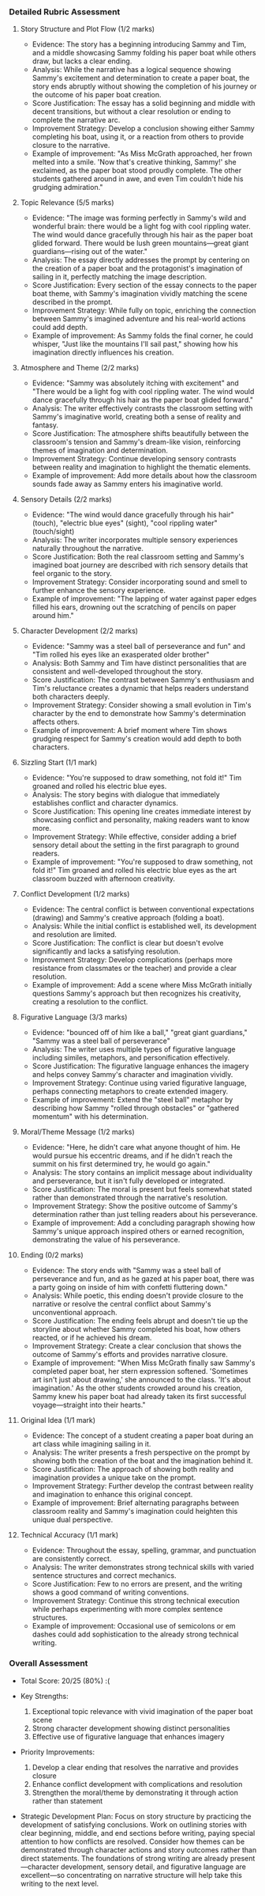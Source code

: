 ### Detailed Rubric Assessment

1. Story Structure and Plot Flow (1/2 marks)

   - Evidence: The story has a beginning introducing Sammy and Tim, and a middle showcasing Sammy folding his paper boat while others draw, but lacks a clear ending.
   - Analysis: While the narrative has a logical sequence showing Sammy's excitement and determination to create a paper boat, the story ends abruptly without showing the completion of his journey or the outcome of his paper boat creation.
   - Score Justification: The essay has a solid beginning and middle with decent transitions, but without a clear resolution or ending to complete the narrative arc.
   - Improvement Strategy: Develop a conclusion showing either Sammy completing his boat, using it, or a reaction from others to provide closure to the narrative.
   - Example of improvement: "As Miss McGrath approached, her frown melted into a smile. 'Now that's creative thinking, Sammy!' she exclaimed, as the paper boat stood proudly complete. The other students gathered around in awe, and even Tim couldn't hide his grudging admiration."

2. Topic Relevance (5/5 marks)

   - Evidence: "The image was forming perfectly in Sammy's wild and wonderful brain: there would be a light fog with cool rippling water. The wind would dance gracefully through his hair as the paper boat glided forward. There would be lush green mountains—great giant guardians—rising out of the water."
   - Analysis: The essay directly addresses the prompt by centering on the creation of a paper boat and the protagonist's imagination of sailing in it, perfectly matching the image description.
   - Score Justification: Every section of the essay connects to the paper boat theme, with Sammy's imagination vividly matching the scene described in the prompt.
   - Improvement Strategy: While fully on topic, enriching the connection between Sammy's imagined adventure and his real-world actions could add depth.
   - Example of improvement: As Sammy folds the final corner, he could whisper, "Just like the mountains I'll sail past," showing how his imagination directly influences his creation.

3. Atmosphere and Theme (2/2 marks)

   - Evidence: "Sammy was absolutely itching with excitement" and "There would be a light fog with cool rippling water. The wind would dance gracefully through his hair as the paper boat glided forward."
   - Analysis: The writer effectively contrasts the classroom setting with Sammy's imaginative world, creating both a sense of reality and fantasy.
   - Score Justification: The atmosphere shifts beautifully between the classroom's tension and Sammy's dream-like vision, reinforcing themes of imagination and determination.
   - Improvement Strategy: Continue developing sensory contrasts between reality and imagination to highlight the thematic elements.
   - Example of improvement: Add more details about how the classroom sounds fade away as Sammy enters his imaginative world.

4. Sensory Details (2/2 marks)

   - Evidence: "The wind would dance gracefully through his hair" (touch), "electric blue eyes" (sight), "cool rippling water" (touch/sight)
   - Analysis: The writer incorporates multiple sensory experiences naturally throughout the narrative.
   - Score Justification: Both the real classroom setting and Sammy's imagined boat journey are described with rich sensory details that feel organic to the story.
   - Improvement Strategy: Consider incorporating sound and smell to further enhance the sensory experience.
   - Example of improvement: "The lapping of water against paper edges filled his ears, drowning out the scratching of pencils on paper around him."

5. Character Development (2/2 marks)

   - Evidence: "Sammy was a steel ball of perseverance and fun" and "Tim rolled his eyes like an exasperated older brother"
   - Analysis: Both Sammy and Tim have distinct personalities that are consistent and well-developed throughout the story.
   - Score Justification: The contrast between Sammy's enthusiasm and Tim's reluctance creates a dynamic that helps readers understand both characters deeply.
   - Improvement Strategy: Consider showing a small evolution in Tim's character by the end to demonstrate how Sammy's determination affects others.
   - Example of improvement: A brief moment where Tim shows grudging respect for Sammy's creation would add depth to both characters.

6. Sizzling Start (1/1 mark)

   - Evidence: "You're supposed to draw something, not fold it!" Tim groaned and rolled his electric blue eyes.
   - Analysis: The story begins with dialogue that immediately establishes conflict and character dynamics.
   - Score Justification: This opening line creates immediate interest by showcasing conflict and personality, making readers want to know more.
   - Improvement Strategy: While effective, consider adding a brief sensory detail about the setting in the first paragraph to ground readers.
   - Example of improvement: "You're supposed to draw something, not fold it!" Tim groaned and rolled his electric blue eyes as the art classroom buzzed with afternoon creativity.

7. Conflict Development (1/2 marks)

   - Evidence: The central conflict is between conventional expectations (drawing) and Sammy's creative approach (folding a boat).
   - Analysis: While the initial conflict is established well, its development and resolution are limited.
   - Score Justification: The conflict is clear but doesn't evolve significantly and lacks a satisfying resolution.
   - Improvement Strategy: Develop complications (perhaps more resistance from classmates or the teacher) and provide a clear resolution.
   - Example of improvement: Add a scene where Miss McGrath initially questions Sammy's approach but then recognizes his creativity, creating a resolution to the conflict.

8. Figurative Language (3/3 marks)

   - Evidence: "bounced off of him like a ball," "great giant guardians," "Sammy was a steel ball of perseverance"
   - Analysis: The writer uses multiple types of figurative language including similes, metaphors, and personification effectively.
   - Score Justification: The figurative language enhances the imagery and helps convey Sammy's character and imagination vividly.
   - Improvement Strategy: Continue using varied figurative language, perhaps connecting metaphors to create extended imagery.
   - Example of improvement: Extend the "steel ball" metaphor by describing how Sammy "rolled through obstacles" or "gathered momentum" with his determination.

9. Moral/Theme Message (1/2 marks)

   - Evidence: "Here, he didn't care what anyone thought of him. He would pursue his eccentric dreams, and if he didn't reach the summit on his first determined try, he would go again."
   - Analysis: The story contains an implicit message about individuality and perseverance, but it isn't fully developed or integrated.
   - Score Justification: The moral is present but feels somewhat stated rather than demonstrated through the narrative's resolution.
   - Improvement Strategy: Show the positive outcome of Sammy's determination rather than just telling readers about his perseverance.
   - Example of improvement: Add a concluding paragraph showing how Sammy's unique approach inspired others or earned recognition, demonstrating the value of his perseverance.

10. Ending (0/2 marks)

    - Evidence: The story ends with "Sammy was a steel ball of perseverance and fun, and as he gazed at his paper boat, there was a party going on inside of him with confetti fluttering down."
    - Analysis: While poetic, this ending doesn't provide closure to the narrative or resolve the central conflict about Sammy's unconventional approach.
    - Score Justification: The ending feels abrupt and doesn't tie up the storyline about whether Sammy completed his boat, how others reacted, or if he achieved his dream.
    - Improvement Strategy: Create a clear conclusion that shows the outcome of Sammy's efforts and provides narrative closure.
    - Example of improvement: "When Miss McGrath finally saw Sammy's completed paper boat, her stern expression softened. 'Sometimes art isn't just about drawing,' she announced to the class. 'It's about imagination.' As the other students crowded around his creation, Sammy knew his paper boat had already taken its first successful voyage—straight into their hearts."

11. Original Idea (1/1 mark)

    - Evidence: The concept of a student creating a paper boat during an art class while imagining sailing in it.
    - Analysis: The writer presents a fresh perspective on the prompt by showing both the creation of the boat and the imagination behind it.
    - Score Justification: The approach of showing both reality and imagination provides a unique take on the prompt.
    - Improvement Strategy: Further develop the contrast between reality and imagination to enhance this original concept.
    - Example of improvement: Brief alternating paragraphs between classroom reality and Sammy's imagination could heighten this unique dual perspective.

12. Technical Accuracy (1/1 mark)
    - Evidence: Throughout the essay, spelling, grammar, and punctuation are consistently correct.
    - Analysis: The writer demonstrates strong technical skills with varied sentence structures and correct mechanics.
    - Score Justification: Few to no errors are present, and the writing shows a good command of writing conventions.
    - Improvement Strategy: Continue this strong technical execution while perhaps experimenting with more complex sentence structures.
    - Example of improvement: Occasional use of semicolons or em dashes could add sophistication to the already strong technical writing.

### Overall Assessment

- Total Score: 20/25 (80%) :(
- Key Strengths:
  1. Exceptional topic relevance with vivid imagination of the paper boat scene
  2. Strong character development showing distinct personalities
  3. Effective use of figurative language that enhances imagery
- Priority Improvements:
  1. Develop a clear ending that resolves the narrative and provides closure
  2. Enhance conflict development with complications and resolution
  3. Strengthen the moral/theme by demonstrating it through action rather than statement

- Strategic Development Plan: Focus on story structure by practicing the development of satisfying conclusions. Work on outlining stories with clear beginning, middle, and end sections before writing, paying special attention to how conflicts are resolved. Consider how themes can be demonstrated through character actions and story outcomes rather than direct statements. The foundations of strong writing are already present—character development, sensory detail, and figurative language are excellent—so concentrating on narrative structure will help take this writing to the next level.
